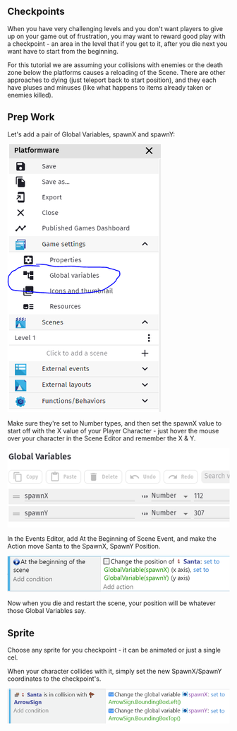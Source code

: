 Checkpoints
---

When you have very challenging levels and you don't want players to give up on your game out of frustration, you may want to reward good play with a checkpoint - an area in the level that if you get to it, after you die next you want have to start from the beginning.

For this tutorial we are assuming your collisions with enemies or the death zone below the platforms causes a reloading of the Scene.  There are other approaches to dying (just teleport back to start position), and they each have pluses and minuses (like what happens to items already taken or enemies killed).

## Prep Work

Let's add a pair of Global Variables, spawnX and spawnY:

![](images/globalVariables.png)

Make sure they're set to Number types, and then set the spawnX value to start off with the X value of your Player Character - just hover the mouse over your character in the Scene Editor and remember the X & Y.

![](images/globalVariableValues.png)

In the Events Editor, add At the Beginning of Scene Event, and make the Action move Santa to the SpawnX, SpawnY Position.

![](images/spawnEvent.png)

Now when you die and restart the scene, your position will be whatever those Global Variables say.


## Sprite

Choose any sprite for you checkpoint - it can be animated or just a single cel.

When your character collides with it, simply set the new SpawnX/SpawnY coordinates to the checkpoint's.

![](images/checkpointEvent.png)




